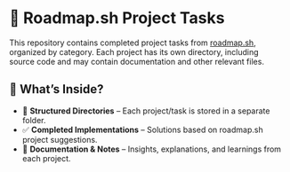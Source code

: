# 📌 Roadmap.sh Project Tasks

This repository contains completed project tasks from [roadmap.sh](https://roadmap.sh),  
organized by category. Each project has its own directory, including  
source code and may contain documentation and other relevant files.

## 🚀 What’s Inside?

- 📂 **Structured Directories** – Each project/task is stored in a separate folder.  
- ✅ **Completed Implementations** – Solutions based on roadmap.sh project suggestions.  
- 📖 **Documentation & Notes** – Insights, explanations, and learnings from each project.  
